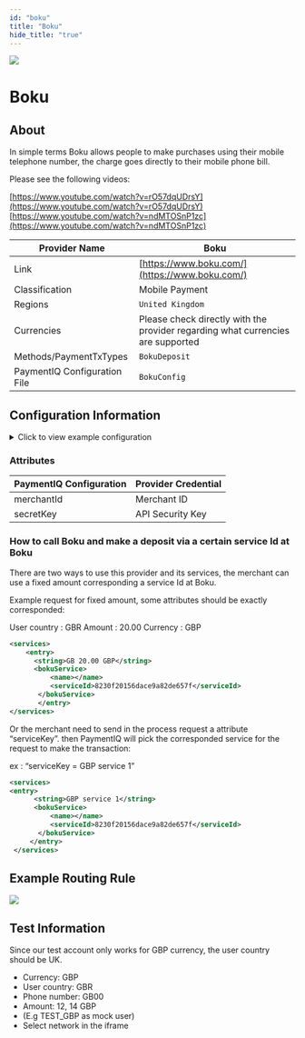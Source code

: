 ```yaml
--- 
id: "boku" 
title: "Boku"
hide_title: "true"
---
```

 
![](/img/providers/logos/boku.png)

# Boku

## About
In simple terms Boku allows people to make purchases using their mobile telephone number, the charge goes directly to their mobile phone bill.

Please see the following videos:

[https://www.youtube.com/watch?v=rO57dqUDrsY](https://www.youtube.com/watch?v=rO57dqUDrsY)
[https://www.youtube.com/watch?v=ndMTOSnP1zc](https://www.youtube.com/watch?v=ndMTOSnP1zc)

| Provider Name                | Boku                                                                            |
|------------------------------|---------------------------------------------------------------------------------|
| Link                         | [https://www.boku.com/](https://www.boku.com/)                                  |
| Classification               | Mobile Payment                                                                  |
| Regions                      | `United Kingdom`                                                                |
| Currencies                   | Please check directly with the provider regarding what currencies are supported |
| Methods/PaymentTxTypes       | `BokuDeposit`                                                                   |
| PaymentIQ Configuration File | `BokuConfig`                                                                    |

## Configuration Information

<details>
<summary>Click to view example configuration</summary>
<br/>

```xml
<com.devcode.paymentiq.integration.boku.BokuConfig>
<enabled>true</enabled>
<accounts>
    <entry>
     <string>default</string>
     <account>
       <merchantId>??</merchantId>
        <secretKey>??</secretKey>
        <redirectUrl>${baseRedirectUrl}/api/boku/deposit/redirect/${ptx.txRefId}</redirectUrl>
        <successUrl>${successUrl}</successUrl>
        <failureUrl>${failureUrl}</failureUrl>
     </account>
    </entry>
  </accounts>
  <services>
    <entry>
      <string>??</string>
      <bokuService>
          <name></name>
          <serviceId>??</serviceId>
       </bokuService>
       </entry>
       <entry>
      <string>??</string>
      <bokuService>
          <name></name>
          <serviceId>??</serviceId>
       </bokuService>
       </entry>
        <entry>
      <string>??</string>
      <bokuService>
          <name></name>
          <serviceId>??</serviceId>
       </bokuService>
       </entry>
       <entry>
      <string>??</string>
      <bokuService>
          <name></name>
          <serviceId>??</serviceId>
       </bokuService>
       </entry>
  </services>
  <callbackUrl>${baseCallbackUrl}/api/boku/deposit/callback?transId=${ptx.txRefId}</callbackUrl>
  <defaultDescriptor>Account Deposit</defaultDescriptor>
</com.devcode.paymentiq.integration.boku.BokuConfig>
```

</details>

### Attributes

| PaymentIQ Configuration | Provider Credential |
|-------------------------|---------------------|
| merchantId              | Merchant ID         |
| secretKey               | API Security Key    |

### How to call Boku and make a deposit via a certain service Id at Boku

There are two ways to use this provider and its services, the merchant can use a fixed amount corresponding a service Id at Boku.

Example request for fixed amount, some attributes should be exactly corresponded:

User country : GBR
Amount : 20.00
Currency : GBP

```xml
<services>
    <entry>
      <string>GB 20.00 GBP</string>
      <bokuService>
          <name></name>
          <serviceId>8230f20156dace9a82de657f</serviceId>
       </bokuService>
       </entry>
</services>
```

Or the merchant need to send in the process request a attribute “serviceKey”.
then PaymentIQ will pick the corresponded service for the request to make the transaction:

ex :  “serviceKey = GBP service 1”

```xml
<services>
<entry>
      <string>GBP service 1</string>
      <bokuService>
          <name></name>
          <serviceId>8230f20156dace9a82de657f</serviceId>
       </bokuService>
     </entry>
 </services>
```
## Example Routing Rule
![](/img/providers/routing/boku.png)

## Test Information

Since our test account only works for GBP currency, the user country should be UK.

- Currency: GBP
- User country: GBR
- Phone number: GB00
- Amount: 12, 14 GBP
- (E.g TEST_GBP as mock user)
- Select network in the iframe
